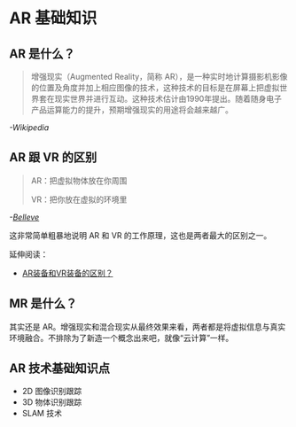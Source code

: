 # AR 基础知识


## AR 是什么？

> 增强现实（Augmented Reality，简称 AR），是一种实时地计算摄影机影像的位置及角度并加上相应图像的技术，这种技术的目标是在屏幕上把虚拟世界套在现实世界并进行互动。这种技术估计由1990年提出。随着随身电子产品运算能力的提升，预期增强现实的用途将会越来越广。

*-Wikipedia*


## AR 跟 VR 的区别

> AR：把虚拟物体放在你周围
>
> VR：把你放在虚拟的环境里

*-[Belleve](https://www.zhihu.com/question/24128481/answer/92595129)*

这非常简单粗暴地说明 AR 和 VR 的工作原理，这也是两者最大的区别之一。

延伸阅读：

- [AR装备和VR装备的区别？](https://www.zhihu.com/question/24128481/answer/106155090)

## MR 是什么？
其实还是 AR。增强现实和混合现实从最终效果来看，两者都是将虚拟信息与真实环境融合。不排除为了新造一个概念出来吧，就像“云计算”一样。


## AR 技术基础知识点

- 2D 图像识别跟踪
- 3D 物体识别跟踪
- SLAM 技术